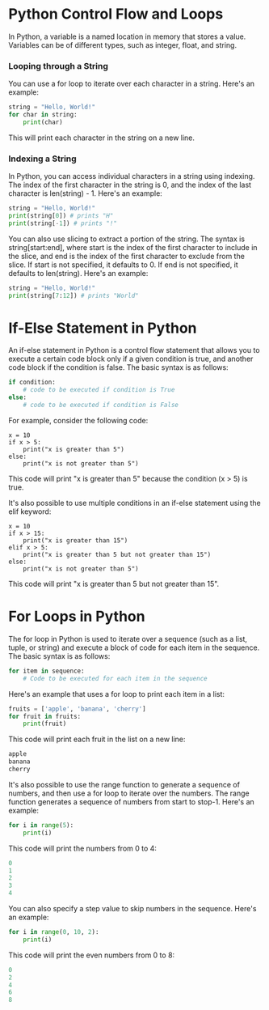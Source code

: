 # Python Control Flow and Loops 

In Python, a variable is a named location in memory that stores a value. Variables can be of different types, such as integer, float, and string.

	

### Looping through a String
You can use a for loop to iterate over each character in a string. Here's an example:

```python
string = "Hello, World!"
for char in string:
    print(char)
```
This will print each character in the string on a new line.


### Indexing a String
In Python, you can access individual characters in a string using indexing. The index of the first character in the string is 0, and the index of the last character is len(string) - 1. Here's an example:

```python
string = "Hello, World!"
print(string[0]) # prints "H"
print(string[-1]) # prints "!"
```

You can also use slicing to extract a portion of the string. The syntax is string[start:end], where start is the index of the first character to include in the slice, and end is the index of the first character to exclude from the slice. If start is not specified, it defaults to 0. If end is not specified, it defaults to len(string). Here's an example:


```python
string = "Hello, World!"
print(string[7:12]) # prints "World"
```



# If-Else Statement in Python

An if-else statement in Python is a control flow statement that allows you to execute a certain code block only if a given condition is true, and another code block if the condition is false. The basic syntax is as follows:

```python
if condition:
    # code to be executed if condition is True
else:
    # code to be executed if condition is False
```
	
For example, consider the following code:
```
x = 10
if x > 5:
    print("x is greater than 5")
else:
    print("x is not greater than 5")
```
This code will print "x is greater than 5" because the condition (x > 5) is true.

It's also possible to use multiple conditions in an if-else statement using the elif keyword:

```
x = 10
if x > 15:
    print("x is greater than 15")
elif x > 5:
    print("x is greater than 5 but not greater than 15")
else:
    print("x is not greater than 5")
```
This code will print "x is greater than 5 but not greater than 15".



# For Loops in Python

The for loop in Python is used to iterate over a sequence (such as a list, tuple, or string) and execute a block of code for each item in the sequence. The basic syntax is as follows:

```python
for item in sequence:
    # Code to be executed for each item in the sequence
```
Here's an example that uses a for loop to print each item in a list:

```python
fruits = ['apple', 'banana', 'cherry']
for fruit in fruits:
    print(fruit)
```

This code will print each fruit in the list on a new line:
```python
apple
banana
cherry
```

It's also possible to use the range function to generate a sequence of numbers, and then use a for loop to iterate over the numbers. The range function generates a sequence of numbers from start to stop-1. Here's an example:

```python
for i in range(5):
    print(i)
```
This code will print the numbers from 0 to 4:

```python
0
1
2
3
4
```
You can also specify a step value to skip numbers in the sequence. Here's an example:

```python
for i in range(0, 10, 2):
    print(i)
```
This code will print the even numbers from 0 to 8:

```python
0
2
4
6
8
```

```